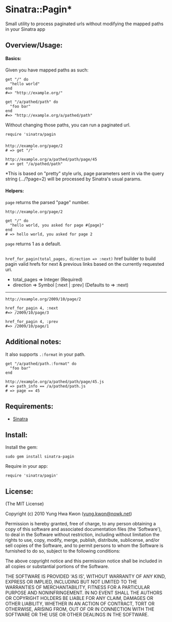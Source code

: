 Sinatra::Pagin*
=

Small utility to process paginated urls without modifying the mapped paths in your Sinatra app

## Overview/Usage:


#### Basics:

Given you have mapped paths as such:

    get "/" do
      "hello world"
    end
    #=> "http://example.org/"
    
    get "/a/pathed/path" do
      "foo bar"
    end
    #=> "http://example.org/a/pathed/path"

Without changing those paths, you can run a paginated url. 

    require 'sinatra/pagin

###  

    http://example.org/page/2
    # => get "/"
    
    http://example.org/a/pathed/path/page/45
    # => get "/a/pathed/path"

*This is based on "pretty" style urls, page parameters sent in via the query string (.../?page=2) will be processed by Sinatra's usual params.

#### Helpers:

`page` returns the parsed "page" number.

    http://example.org/page/2
    
    get "/" do
      "hello world, you asked for page #{page}"
    end
    # => hello world, you asked for page 2

`page` returns 1 as a default.

##  

`href_for_pagin(total_pages, direction => :next)` href builder to build pagin valid hrefs for next & previous links based on the currently requested uri.

- total_pages => Integer (Required)
- direction => Symbol [:next | :prev] \(Defaults to => :next)

---
    http://example.org/2009/10/page/2
    
    href_for_pagin 4, :next
    #=> /2009/10/page/3
    
    href_for_pagin 4, :prev
    #=> /2009/10/page/1

## Additional notes:

It also supports `.:format` in your path.

    get "/a/pathed/path.:format" do
      "foo bar"
    end
    
    http://example.org/a/pathed/path/page/45.js
    # => path_info == /a/pathed/path.js
    # => page == 45

## Requirements:

* [Sinatra](http://www.sinatrarb.com/)

## Install:

Install the gem:

    sudo gem install sinatra-pagin

Require in your app:

    require 'sinatra/pagin'

## License:

(The MIT License)

Copyright (c) 2010 Yung Hwa Kwon (yung.kwon@nowk.net)

Permission is hereby granted, free of charge, to any person obtaining
a copy of this software and associated documentation files (the
'Software'), to deal in the Software without restriction, including
without limitation the rights to use, copy, modify, merge, publish,
distribute, sublicense, and/or sell copies of the Software, and to
permit persons to whom the Software is furnished to do so, subject to
the following conditions:

The above copyright notice and this permission notice shall be
included in all copies or substantial portions of the Software.

THE SOFTWARE IS PROVIDED 'AS IS', WITHOUT WARRANTY OF ANY KIND,
EXPRESS OR IMPLIED, INCLUDING BUT NOT LIMITED TO THE WARRANTIES OF
MERCHANTABILITY, FITNESS FOR A PARTICULAR PURPOSE AND NONINFRINGEMENT.
IN NO EVENT SHALL THE AUTHORS OR COPYRIGHT HOLDERS BE LIABLE FOR ANY
CLAIM, DAMAGES OR OTHER LIABILITY, WHETHER IN AN ACTION OF CONTRACT,
TORT OR OTHERWISE, ARISING FROM, OUT OF OR IN CONNECTION WITH THE
SOFTWARE OR THE USE OR OTHER DEALINGS IN THE SOFTWARE.
